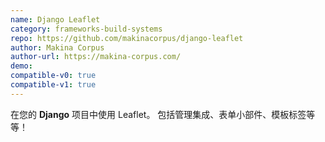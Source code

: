 ```yaml
---
name: Django Leaflet
category: frameworks-build-systems
repo: https://github.com/makinacorpus/django-leaflet
author: Makina Corpus
author-url: https://makina-corpus.com/
demo: 
compatible-v0: true
compatible-v1: true
---
```


在您的 **Django** 项目中使用 Leaflet。 包括管理集成、表单小部件、模板标签等等！
